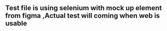 ## Test file is  using selenium with mock up element from figma ,Actual test will coming when web is usable